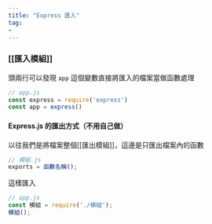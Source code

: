 ```yaml
---
title: "Express 匯入"
tag: 
- 
---
```

### [[匯入模組]]
頭兩行可以發現 `app` 這個變數直接將匯入的檔案當做函數處理
```js
// app.js
const express = require('express')
const app = express()
```
#### Express.js 的匯出方式（不用自己做）
以往我們是將檔案整個[[匯出模組]]，這邊是只匯出檔案內的函數
```js
// 模組.js
exports = 函數名稱();
```
這樣匯入
```js
// app.js
const 模組 = require('./模組');
模組();
```
